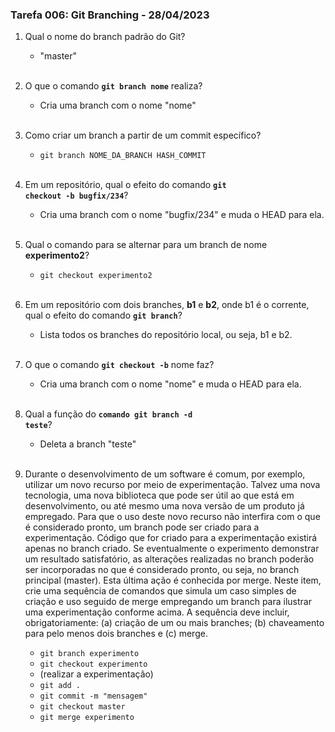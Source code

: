 ### Tarefa 006: Git Branching - 28/04/2023

1. Qual o nome do branch padrão do Git?  
   - "master"
<br><br>

2. O que o comando **<code>git branch nome</code>** realiza?  
   - Cria uma branch com o nome "nome"
<br><br>

3. Como criar um branch a partir de um commit específico?  
   - `git branch NOME_DA_BRANCH HASH_COMMIT`
<br><br>

4. Em um repositório, qual o efeito do comando **<code>git checkout -b bugfix/234</code>**?  
   - Cria uma branch com o nome "bugfix/234" e muda o HEAD para ela.
<br><br>

5. Qual o comando para se alternar para um branch de nome **experimento2**?  
   - `git checkout experimento2`
<br><br>

6. Em um repositório com dois branches, **b1** e **b2**, onde b1 é o corrente, qual o efeito do comando **<code>git branch</code>**?  
   - Lista todos os branches do repositório local, ou seja, b1 e b2.
<br><br>

7. O que o comando **<code>git checkout -b</code>** nome faz?  
   - Cria uma branch com o nome "nome" e muda o HEAD para ela.
<br><br>

8. Qual a função do <code>**comando git branch -d teste</code>**?  
   - Deleta a branch "teste"
<br><br>
   

9. Durante o desenvolvimento de um software é comum, por exemplo, utilizar um novo recurso por meio de experimentação. Talvez uma nova tecnologia, uma nova biblioteca que pode ser útil ao que está em desenvolvimento, ou até mesmo uma nova versão de um produto já empregado. Para que o uso deste novo recurso não interfira com o que é considerado pronto, um branch pode ser criado para a experimentação. Código que for criado para a experimentação existirá apenas no branch criado. Se eventualmente o experimento demonstrar um resultado satisfatório, as alterações realizadas no branch poderão ser incorporadas no que é considerado pronto, ou seja, no branch principal (master). Esta última ação é conhecida por merge. Neste item, crie uma sequência de comandos que simula um caso simples de criação e uso seguido de merge empregando um branch para ilustrar uma experimentação conforme acima. A sequência deve incluir, obrigatoriamente: (a) criação de um ou mais branches; (b) chaveamento para pelo menos dois branches e (c) merge.  
   - `git branch experimento`  
   - `git checkout experimento`  
   - (realizar a experimentação)  
   - `git add .`
   - `git commit -m "mensagem"`
   - `git checkout master`  
   - `git merge experimento`

